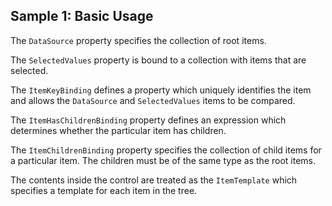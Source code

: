 ## Sample 1: Basic Usage

The `DataSource` property specifies the collection of root items.

The `SelectedValues` property is bound to a collection with items that are selected.

The `ItemKeyBinding` defines a property which uniquely identifies the item and allows the `DataSource` and `SelectedValues` items to be compared.

The `ItemHasChildrenBinding` property defines an expression which determines whether the particular item has children.

The `ItemChildrenBinding` property specifies the collection of child items for a particular item. The children must be of the same type as the root items.

The contents inside the control are treated as the `ItemTemplate` which specifies a template for each item in the tree.
